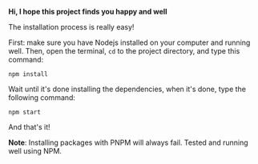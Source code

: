 **Hi, I hope this project finds you happy and well**

The installation process is really easy!

First: make sure you have Nodejs installed on your computer and running well. 
Then, open the terminal, `cd` to the project directory, and type this command:

    npm install

Wait until it's done installing the dependencies, when it's done, type the following command:

    npm start
And that's it!



**Note**: Installing packages with PNPM will always fail. Tested and running well using NPM.
